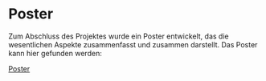 # Poster

Zum Abschluss des Projektes wurde ein Poster entwickelt, das die wesentlichen Aspekte zusammenfasst und zusammen darstellt. Das Poster kann hier gefunden werden:

[Poster](poster.pdf)
